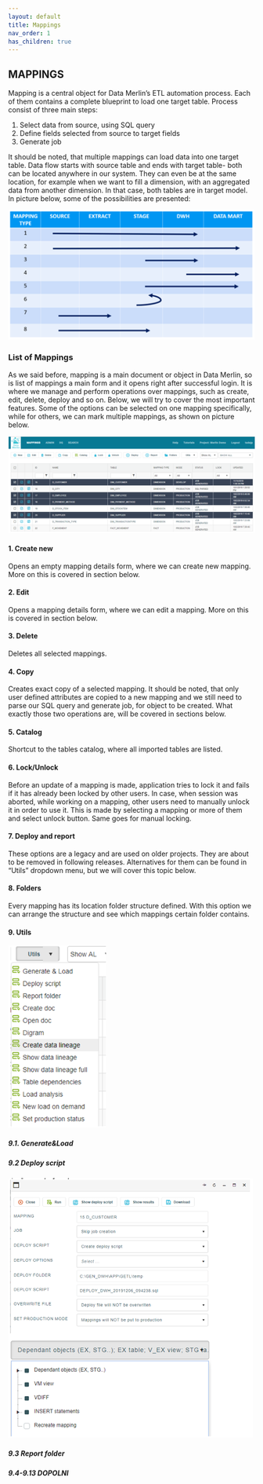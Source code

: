 ```yaml
---
layout: default
title: Mappings
nav_order: 1
has_children: true
---
```


## MAPPINGS
Mapping is a central object for Data Merlin’s ETL automation process. Each of them contains a complete blueprint to load one target table. 
Process consist of three main steps:

1.	Select data from source, using SQL query
2.	Define fields selected from source to target fields
3.	Generate job

It should be noted, that multiple mappings can load data into one target table. Data flow starts with source table and ends with target table- both can be located anywhere in our system. They can even be at the same location, for example when we want to fill a dimension, with an aggregated data from another dimension. In that case, both tables are in target model.
In picture below, some of the possibilities are presented:

![](../../snapshots/mappings_1.png)

### List of Mappings

As we said before, mapping is a main document or object in Data Merlin, so is list of mappings a main form and it opens right after successful login. It is where we manage and perform operations over mappings, such as create, edit, delete, deploy and so on. 
Below, we will try to cover the most important features. Some of the options can be selected on one mapping specifically, while for others, we can mark multiple mappings, as shown on picture below.

![](../../snapshots/mappings_2.PNG)

#### 1. Create new

Opens an empty mapping details form, where we can create new mapping. More on this is covered in section below.

#### 2. Edit

Opens a mapping details form, where we can edit a mapping. More on this is covered in section below.

#### 3. Delete

Deletes all selected mappings.

#### 4. Copy

Creates exact copy of a selected mapping. It should be noted, that only user defined attributes are copied to a new mapping and we still need to parse our SQL query and generate job, for object to be created. What exactly those two operations are, will be covered in sections below.

#### 5. Catalog

Shortcut to the tables catalog, where all imported tables are listed.

#### 6.	Lock/Unlock

Before an update of a mapping is made, application tries to lock it and fails if it has already been locked by other users. 
In case, when session was aborted, while working on a mapping, other users need to manually unlock it in order to use it. This is made by selecting a mapping or more of them and select unlock button. Same goes for manual locking.

#### 7.	Deploy and report

These options are a legacy and are used on older projects. They are about to be removed in following releases. Alternatives for them can be found in “Utils” dropdown menu, but we will cover this topic below.

#### 8. Folders

Every mapping has its location folder structure defined. With this option we can arrange the structure and see which mappings certain folder contains.

#### 9. Utils

<img src="../../snapshots/mappings_3.PNG" width="200">

##### 9.1. Generate&Load

##### 9.2	Deploy script

<img src="../../snapshots/mappings_4.PNG" width="500">

##### 9.3	Report folder

##### 9.4-9.13 DOPOLNI


